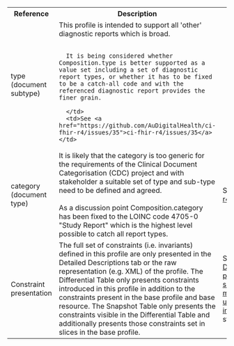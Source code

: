<table class="list" width="100%">
<tbody>
  <tr>
    <th>Reference</th>
    <th>Description</th>
    <th>Issue No.</th>
  </tr>
 <tr>
      <td>type (document subtype)</td>
      <td>This profile is intended to support all 'other' diagnostic reports which is broad.<br/><br/>
      
	  It is being considered whether Composition.type is better supported as a value set including a set of diagnostic report types, or whether it has to be fixed to be a catch-all code and with the referenced diagnostic report provides the finer grain.

      </td>
      <td>See <a href="https://github.com/AuDigitalHealth/ci-fhir-r4/issues/35">ci-fhir-r4/issues/35</a></td>
  </tr>
  <tr>
	  <td>category (document type)</td>
	    <td>It is likely that the category is too generic for the requirements of the Clinical Document Categorisation (CDC) project and with stakeholder a suitable set of type and sub-type need to be defined and agreed.<br/><br/>
		As a discussion point Composition.category has been fixed to the LOINC code 4705-0 "Study Report" which is the highest level possible to catch all report types. 
	</td>
      <td>See <a href="https://github.com/AuDigitalHealth/ci-fhir-r4/issues/104">ci-fhir-r4/issues/104</a></td>
  </tr>
  <tr>
      <td>Constraint presentation</td>
      <td>The full set of constraints (i.e. invariants) defined in this profile are only presented in the Detailed Descriptions tab or the raw representation (e.g. XML) of the profile. The Differential Table only presents constraints introduced in this profile in addition to the constraints present in the base profile and base resource. The Snapshot Table only presents the constraints visible in the Differential Table and additionally presents those constraints set in slices in the base profile.</td>
      <td>See Zulip <a href="https://chat.fhir.org/#narrow/stream/179252-IG-creation/topic/Derived.20profile.20snapshot.20missing.20upstream.20invariants">Derived profile snapshot missing upstream invariants</a> stream</td>
  </tr>
 </tbody>
</table>
